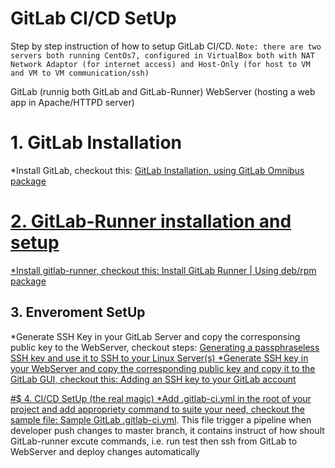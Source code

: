 # GitLab CI/CD SetUp

Step by step instruction of how to setup GitLab CI/CD.
`Note: there are two servers both running CentOs7, configured in VirtualBox both with NAT Network Adaptor (for internet access) and Host-Only (for host to VM and VM to VM communication/ssh)`

GitLab (runnig both GitLab and GitLab-Runner)
WebServer (hosting a web app in Apache/HTTPD server)

# 1. GitLab Installation
*Install GitLab, checkout this: <a href="https://about.gitlab.com/install/#centos-7">GitLab Installation, using GitLab Omnibus package

# 2. GitLab-Runner installation and setup
*Install gitlab-runner, checkout this: <a href="https://docs.gitlab.com/runner/install/linux-manually.html#using-debrpm-package">Install GitLab Runner | Using deb/rpm package</a>

## 3. Enveroment SetUp
*Generate SSH Key in your GitLab Server and copy the corresponsing public key to the WebServer, checkout steps: <a href="https://gist.github.com/thedan06/f3cb42775fbf9adc4f0fe5ff840019d2">Generating a passphraseless SSH key and use it to SSH to your Linux Server(s)
*Generate SSH key in your WebServer and copy the corresponding public key and copy it to the GitLab GUI, checkout this: <a href="https://docs.gitlab.com/ee/ssh/#adding-an-ssh-key-to-your-gitlab-account">Adding an SSH key to your GitLab account

#$ 4. CI/CD SetUp (the real magic)
*Add .gitlab-ci.yml in the root of your project and add appropriety command to suite your need, checkout the sample file: <a href="https://gist.github.com/thedan06/6abfea860b09bd08dcb98a415b71c32c">Sample GitLab .gitlab-ci.yml</a>. This file trigger a pipeline when developer push changes to master branch, it contains instruct of how shoult GitLab-runner excute commands, i.e. run test then ssh from GitLab to WebServer and deploy changes automatically
